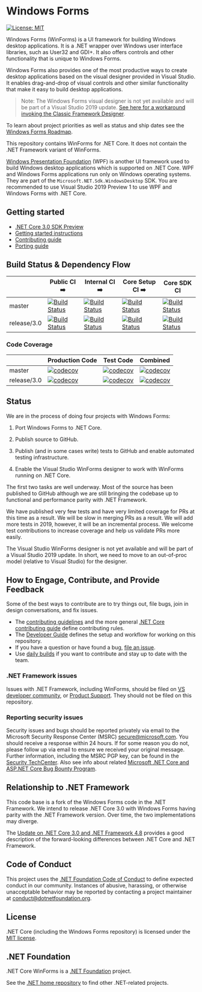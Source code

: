 # Windows Forms

[![License: MIT](https://img.shields.io/badge/License-MIT-green.svg)](https://github.com/dotnet/winforms/blob/master/LICENSE.TXT)

Windows Forms (WinForms) is a UI framework for building Windows desktop applications. It is a .NET wrapper over Windows user interface libraries, such as User32 and GDI+. It also offers controls and other functionality that is unique to Windows Forms.

Windows Forms also provides one of the most productive ways to create desktop applications based on the visual designer provided in Visual Studio. It enables drag-and-drop of visual controls and other similar functionality that make it easy to build desktop applications.

> Note: The Windows Forms visual designer is not yet available and will be part of a Visual Studio 2019 update. [See here for a workaround invoking the Classic Framework Designer](Documentation/winforms-designer.md).

To learn about project priorities as well as status and ship dates see the [Windows Forms Roadmap](roadmap.md).

This repository contains WinForms for .NET Core. It does not contain the .NET Framework variant of WinForms.

[Windows Presentation Foundation][wpf] (WPF) is another UI framework used to build Windows desktop applications which is supported on .NET Core. WPF and Windows Forms applications  run only on Windows operating systems. They are part of the `Microsoft.NET.Sdk.WindowsDesktop` SDK. You are recommended to use Visual Studio 2019 Preview 1 to use WPF and Windows Forms with .NET Core.

## Getting started

* [.NET Core 3.0 SDK Preview][.net-core-3.0-sdk-preview]
* [Getting started instructions][getting-started]
* [Contributing guide][contributing]
* [Porting guide][porting-guidelines]

## Build Status & Dependency Flow

|               | Public CI                                  :arrow_right:  | Internal CI                                    :arrow_right:  | Core Setup CI                                     :arrow_right:  | Core SDK CI                                                   |
|-------------  |---------------------------------------------------------  |-------------------------------------------------------------  |----------------------------------------------------------------  |-------------------------------------------------------------  |
| master        | [![Build Status][master-public-build]][public-build]      | [![Build Status][master-internal-build]][internal-build]      | [![Build Status][master-core-setup-build]][core-setup-build]     | [![Build Status][master-core-sdk-build]][core-sdk-build]      |
| release/3.0   | [![Build Status][release3-public-build]][public-build]    | [![Build Status][release3-internal-build]][internal-build]    | [![Build Status][release3-core-setup-build]][core-setup-build]   | [![Build Status][release3-core-sdk-build]][core-sdk-build]    |

### Code Coverage

|               | Production Code                                   | Test Code                                         | Combined                                          |
|-------------  |-------------------------------------------------  |-------------------------------------------------  |-------------------------------------------------  |
| master        | [![codecov][master-coverage-prod]][coverage]      | [![codecov][master-coverage-test]][coverage]      | [![codecov][master-coverage-all]][coverage]       |
| release/3.0   | [![codecov][release3-coverage-prod]][coverage]    | [![codecov][release3-coverage-test]][coverage]    | [![codecov][release3-coverage-all]][coverage]     |

## Status

We are in the process of doing four projects with Windows Forms:

1. Port Windows Forms to .NET Core.

1. Publish source to GitHub.

1. Publish (and in some cases write) tests to GitHub and enable automated testing infrastructure.

1. Enable the Visual Studio WinForms designer to work with WinForms running on .NET Core.

The first two tasks are well underway. Most of the source has been published to GitHub although we are still bringing the codebase up to functional and performance parity with .NET Framework.

We have published very few tests and have very limited coverage for PRs at this time as a result. We will be slow in merging PRs as a result. We will add more tests in 2019, however, it will be an incremental process. We welcome test contributions to increase coverage and help us validate PRs more easily.

The Visual Studio WinForms designer is not yet available and will be part of a Visual Studio 2019 update. In short, we need to move to an out-of-proc model (relative to Visual Studio) for the designer.

## How to Engage, Contribute, and Provide Feedback

Some of the best ways to contribute are to try things out, file bugs, join in design conversations, and fix issues.

* The [contributing guidelines][contributing] and the more general [.NET Core contributing guide][corefx-contributing] define contributing rules.
* The [Developer Guide][developing] defines the setup and workflow for working on this repository.
* If you have a question or have found a bug, [file an issue][issue-new].
* Use [daily builds][getting-started] if you want to contribute and stay up to date with the team.

### .NET Framework issues

Issues with .NET Framework, including WinForms, should be filed on [VS developer community][developer-community], or [Product Support][product-support]. They should not be filed on this repository.

### Reporting security issues

Security issues and bugs should be reported privately via email to the Microsoft Security Response Center (MSRC) <secure@microsoft.com>. You should receive a response within 24 hours. If for some reason you do not, please follow up via email to ensure we received your original message. Further information, including the MSRC PGP key, can be found in the [Security TechCenter][faqs-report-an-issue]. Also see info about related [Microsoft .NET Core and ASP.NET Core Bug Bounty Program][bounty-dot-net-core].

## Relationship to .NET Framework

This code base is a fork of the Windows Forms code in the .NET Framework. We intend to release .NET Core 3.0 with Windows Forms having parity with the .NET Framework version. Over time, the two implementations may diverge.

The [Update on .NET Core 3.0 and .NET Framework 4.8][update-on-net-core-3-0-and-net-framework-4-8] provides a good description of the forward-looking differences between .NET Core and .NET Framework.

## Code of Conduct

This project uses the [.NET Foundation Code of Conduct][dotnet-code-of-conduct] to define expected conduct in our community. Instances of abusive, harassing, or otherwise unacceptable behavior may be reported by contacting a project maintainer at conduct@dotnetfoundation.org.

## License

.NET Core (including the Windows Forms repository) is licensed under the [MIT license](LICENSE.TXT).

## .NET Foundation

.NET Core WinForms is a [.NET Foundation][.net-foundation] project.

See the [.NET home repository][dotnet-home] to find other .NET-related projects.

[getting-started]: Documentation/getting-started.md
[contributing]: Documentation/contributing.md
[porting-guidelines]: Documentation/porting-guidelines.md
[developing]: Documentation/developer-guide.md

[wpf]: https://github.com/dotnet/wpf
[.net-core-3.0-sdk-preview]: https://dotnet.microsoft.com/download/dotnet-core/3.0
[corefx-contributing]: https://github.com/dotnet/corefx/blob/master/Documentation/project-docs/contributing.md
[issue-new]: https://github.com/dotnet/winforms/issues/new
[developer-community]: https://developercommunity.visualstudio.com/spaces/61/index.html
[product-support]: https://support.microsoft.com/en-us/contactus?ws=support
[faqs-report-an-issue]: https://www.microsoft.com/msrc/faqs-report-an-issue
[bounty-dot-net-core]: https://www.microsoft.com/msrc/bounty-dot-net-core
[update-on-net-core-3-0-and-net-framework-4-8]: https://blogs.msdn.microsoft.com/dotnet/2018/10/04/update-on-net-core-3-0-and-net-framework-4-8/
[dotnet-code-of-conduct]: https://dotnetfoundation.org/code-of-conduct
[.net-foundation]: https://www.dotnetfoundation.org/projects
[dotnet-home]: https://github.com/Microsoft/dotnet

[master-public-build]: https://dev.azure.com/dnceng/public/_apis/build/status/267?branchName=master
[release3-public-build]: https://dev.azure.com/dnceng/public/_apis/build/status/267?branchName=release%2f3.0
[public-build]: https://dnceng.visualstudio.com/public/_build?definitionId=267

[master-internal-build]: https://dev.azure.com/dnceng/internal/_apis/build/status/164?branchName=master
[release3-internal-build]: https://dev.azure.com/dnceng/internal/_apis/build/status/164?branchName=release%2f3.0
[internal-build]: https://dnceng.visualstudio.com/internal/_build?definitionId=164

[master-core-setup-build]: https://dev.azure.com/dnceng/internal/_apis/build/status/288
[release3-core-setup-build]: https://dev.azure.com/dnceng/internal/_apis/build/status/288?branchName=release%2f3.0
[core-setup-build]: https://dev.azure.com/dnceng/internal/_build?definitionId=288

[master-core-sdk-build]: https://dev.azure.com/dnceng/internal/_apis/build/status/286
[release3-core-sdk-build]: https://dev.azure.com/dnceng/internal/_apis/build/status/286?branchName=release%2f3.0.1xx
[core-sdk-build]: https://dev.azure.com/dnceng/internal/_build?definitionId=286

[master-coverage-prod]: https://codecov.io/gh/dotnet/winforms/branch/master/graph/badge.svg?flag=production
[release3-coverage-prod]: https://codecov.io/gh/dotnet/winforms/branch/release%2F3.0/graph/badge.svg?flag=production

[master-coverage-test]: https://codecov.io/gh/dotnet/winforms/branch/master/graph/badge.svg?flag=test
[release3-coverage-test]: https://codecov.io/gh/dotnet/winforms/branch/release%2F3.0/graph/badge.svg?flag=test

[master-coverage-all]: https://codecov.io/gh/dotnet/winforms/branch/master/graph/badge.svg?
[release3-coverage-all]: https://codecov.io/gh/dotnet/winforms/branch/release%2F3.0/graph/badge.svg?
[coverage]: https://codecov.io/gh/dotnet/winforms
